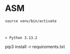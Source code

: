 # ASM

```
source venv/bin/activate
```

```


> Python 3.13.2

```
pip3 install -r requiroments.txt
```


